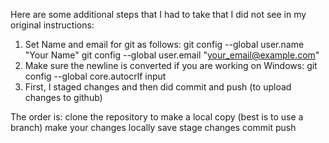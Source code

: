 Here are some additional steps that I had to take that I did not see in my original instructions:
1. Set Name and email for git as follows:
git config --global user.name "Your Name"
git config --global user.email "your_email@example.com"
2. Make sure the newline is converted if you are working on Windows:
git config --global core.autocrlf input
3. First, I staged changes and then did commit and push (to upload changes to github)

The order is:
clone the repository to make a local copy (best is to use a branch)
make your changes locally
save
stage changes
commit 
push